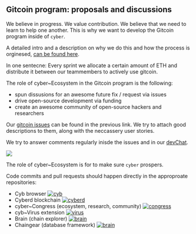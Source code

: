 ## Gitcoin program: proposals and discussions

We believe in progress. We value contribution. We believe that we need to learn to help one another. This is why we want to develop the Gitcoin program inside of `cyber`. 

A detailed intro and a description on why we do this and how the process is orginesed, [can be found here](https://github.com/cybercongress/congress/tree/master/community).

In one sentecne: Every sprint we allocate a certain amount of ETH and distribute it between our teammembers to actively use gitcoin.

The role of cyber~Ecosystem in the Gitcoin program is the following:
- spun dissusions for an awesome future fix / request via issues
- drive open-source development via funding 
- create an awesome community of open-source hackers and researchers

Our [gitcoin issues](https://gitcoin.co/profile/cybercongress) can be found in the previous link. We try to attach good descriptions to them, along with the neccassery user stories. 

We try to answer comments regularly inisde the issues and in our [devChat](https://t.me/fuckgoogle).

<a href="https://gitcoin.co/explorer?q=cyberd">
 <img src="https://gitcoin.co/funding/embed?repo=https://github.com/cybercongress/cyberd">
</a>

The role of cyber~Ecosystem is for to make sure `cyber` prospers. 

Code commits and pull requests should happen directly in the approproate repositories:
- Cyb browser [![cyb](https://img.shields.io/github/issues/cybercongress/cyb)](https://github.com/cybercongress/cyb/issues)
- Cyberd blockchain [![cyberd](https://img.shields.io/github/issues/cybercongress/cyberd)](https://github.com/cybercongress/cyberd/issues)
- cyber~Congress (ecosystem, research, community) [![congress](https://img.shields.io/github/issues/cybercongress/congress)](https://github.com/cybercongress/congress/issues)
- cyb~Virus extension [![virus](https://img.shields.io/github/issues/cybercongress/cyb-virus)](https://github.com/cybercongress/cyb-virus/issues)
- Brain (chain explorer) [![brain](https://img.shields.io/github/issues/cybercongress/brain)](https://github.com/cybercongress/brain/issues)
- Chaingear (database framework) [![brain](https://img.shields.io/github/issues/cybercongress/chaingear)](https://github.com/cybercongress/chaingear/issues)
